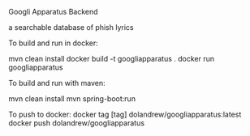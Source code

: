 Googli Apparatus Backend

a searchable database of phish lyrics

To build and run in docker:

mvn clean install
docker build -t googliapparatus .
docker run googliapparatus

To build and run with maven:

mvn clean install
mvn spring-boot:run

To push to docker:
docker tag [tag] dolandrew/googliapparatus:latest
docker push dolandrew/googliapparatus   


